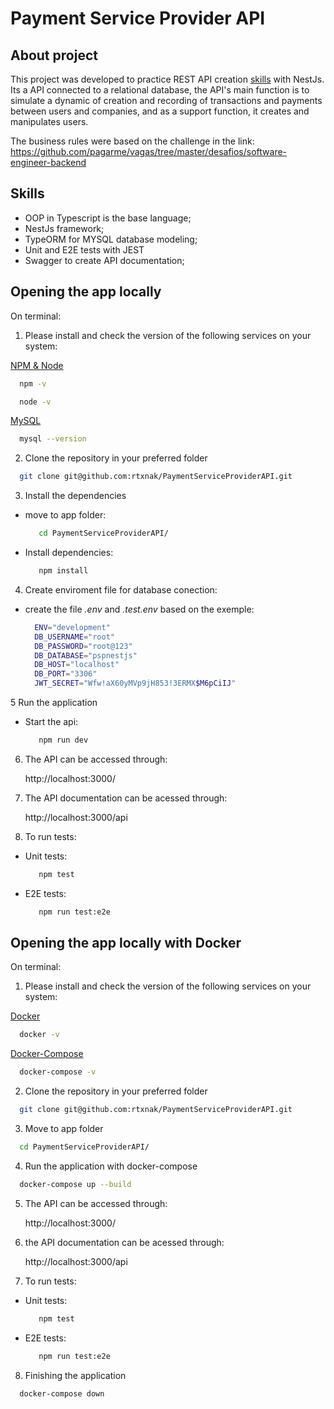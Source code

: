 # Payment Service Provider API

## About project
This project was developed to practice REST API creation [skills](#skills) with NestJs. Its a API connected to a relational database, the API's main function is to simulate a dynamic of creation and recording of transactions and payments between users and companies, and as a support function, it creates and manipulates users.

The business rules were based on the challenge in the link: https://github.com/pagarme/vagas/tree/master/desafios/software-engineer-backend

## Skills 
- OOP in Typescript is the base language;
- NestJs framework;
- TypeORM for MYSQL database modeling;
- Unit and E2E tests with JEST
- Swagger to create API documentation;

## Opening the app locally

On terminal:

1. Please install and check the version of the following services on your system:

[NPM & Node](https://docs.npmjs.com/downloading-and-installing-node-js-and-npm)
```bash
  npm -v
```
```bash
  node -v
```
[MySQL](https://dev.mysql.com/doc/refman/8.0/en/installing.html)
```bash
  mysql --version
```

2. Clone the repository in your preferred folder
```bash
  git clone git@github.com:rtxnak/PaymentServiceProviderAPI.git
```
3. Install the dependencies
  * move to app folder:
    ```bash
       cd PaymentServiceProviderAPI/
    ```
  * Install dependencies:
    ```bash
       npm install  
    ```
4. Create enviroment file for database conection:
  * create the file _.env_ and _.test.env_ based on the exemple:
    ```bash
      ENV="development"
      DB_USERNAME="root"
      DB_PASSWORD="root@123"
      DB_DATABASE="pspnestjs"
      DB_HOST="localhost"
      DB_PORT="3306"
      JWT_SECRET="Wfw!aX60yMVp9jH853!3ERMX$M6pCiIJ"
    ```
5 Run the application
  * Start the api:
    ```bash
       npm run dev
    ```

6. The API can be accessed through:

    http://localhost:3000/
   

7. The API documentation can be acessed through:

   http://localhost:3000/api
   
8. To run tests:
  * Unit tests:
    ```bash
       npm test
    ```
  * E2E tests:
    ```bash
       npm run test:e2e 
    ```


## Opening the app locally with Docker
 
On terminal:

1. Please install and check the version of the following services on your system:

[Docker](https://docs.docker.com/get-docker/)
```bash
  docker -v
```
[Docker-Compose](https://docs.docker.com/compose/install/)
```bash
  docker-compose -v
```

2. Clone the repository in your preferred folder
```bash
  git clone git@github.com:rtxnak/PaymentServiceProviderAPI.git
```

3. Move to app folder
```bash
  cd PaymentServiceProviderAPI/
```

4. Run the application with docker-compose
```bash
  docker-compose up --build 
```

5. The API can be accessed through:

    http://localhost:3000/
   
6. the API documentation can be acessed through:

   http://localhost:3000/api

7. To run tests:
  * Unit tests:
    ```bash
       npm test
    ```
  * E2E tests:
    ```bash
       npm run test:e2e 
    ```

8. Finishing the application
```bash
  docker-compose down
```
